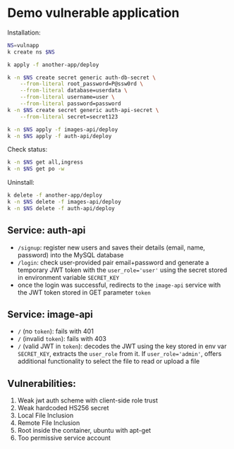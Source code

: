 # Demo vulnerable application

Installation:

```sh
NS=vulnapp
k create ns $NS

k apply -f another-app/deploy

k -n $NS create secret generic auth-db-secret \
    --from-literal root_password=P@ssw0rd \
    --from-literal database=userdata \
    --from-literal username=user \
    --from-literal password=password
k -n $NS create secret generic auth-api-secret \
    --from-literal secret=secret123

k -n $NS apply -f images-api/deploy
k -n $NS apply -f auth-api/deploy
```

Check status:
```sh
k -n $NS get all,ingress
k -n $NS get po -w
```

Uninstall:
```sh
k delete -f another-app/deploy
k -n $NS delete -f images-api/deploy
k -n $NS delete -f auth-api/deploy
```


## Service: auth-api
- `/signup`: register new users and saves their details (email, name, password) into the MySQL database
- `/login`: check user-provided pair email+password and generate a temporary JWT token with the `user_role='user'` using the secret stored in environment variable `SECRET_KEY`
- once the login was successful, redirects to the `image-api` service with the JWT token stored in GET parameter `token`

## Service: image-api
- `/` (no `token`): fails with 401
- `/` (invalid `token`): fails with 403
- `/` (valid JWT in `token`): decodes the JWT using the key stored in env var `SECRET_KEY`, extracts the `user_role` from it. If `user_role='admin'`, offers additional functionality to select the file to read or upload a file


## Vulnerabilities:
1. Weak jwt auth scheme with client-side role trust
2. Weak hardcoded HS256 secret
3. Local File Inclusion
4. Remote File Inclusion
5. Root inside the container, ubuntu with apt-get
6. Too permissive service account
